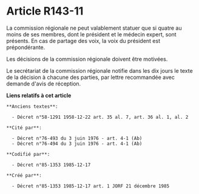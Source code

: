 # Article R143-11

La commission régionale ne peut valablement statuer que si quatre au moins de ses membres, dont le président et le médecin
expert, sont présents. En cas de partage des voix, la voix du président est prépondérante.

Les décisions de la commission régionale doivent être motivées.

Le secrétariat de la commission régionale notifie dans les dix jours le texte de la décision à chacune des parties, par
lettre recommandée avec demande d'avis de réception.

**Liens relatifs à cet article**

	**Anciens textes**:

	  - Décret n°58-1291 1958-12-22 art. 35 al. 7, art. 36 al. 1, al. 2

	**Cité par**:

	  - Décret n°76-493 du 3 juin 1976 - art. 4-1 (Ab)
	  - Décret n°76-494 du 3 juin 1976 - art. 4-1 (Ab)

	**Codifié par**:

	  - Décret n°85-1353 1985-12-17

	**Créé par**:

	  - Décret n°85-1353 1985-12-17 art. 1 JORF 21 décembre 1985
